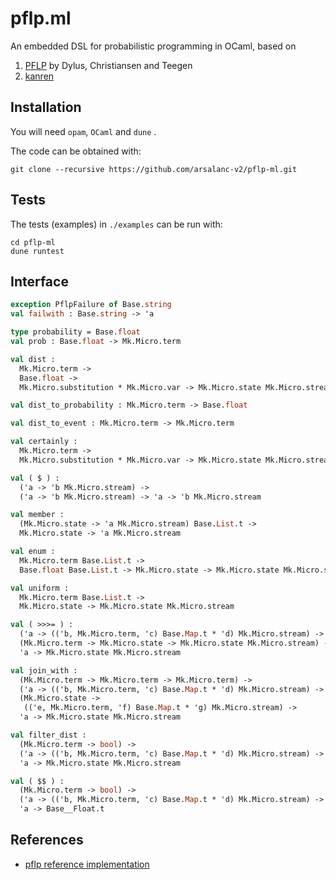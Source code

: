# pflp.ml

An embedded DSL for probabilistic programming in OCaml, based on 
1. [PFLP](https://arxiv.org/pdf/1905.07212.pdf) by Dylus, Christiansen and Teegen 
2. [kanren](https://github.com/arsalanc-v2/kanren)

## Installation
You will need `opam`, `OCaml` and `dune` .

The code can be obtained with:
```
git clone --recursive https://github.com/arsalanc-v2/pflp-ml.git
```

## Tests
The tests (examples) in `./examples` can be run with:
```
cd pflp-ml
dune runtest
```
## Interface
```OCaml
exception PflpFailure of Base.string
val failwith : Base.string -> 'a

type probability = Base.float
val prob : Base.float -> Mk.Micro.term

val dist :
  Mk.Micro.term ->
  Base.float ->
  Mk.Micro.substitution * Mk.Micro.var -> Mk.Micro.state Mk.Micro.stream

val dist_to_probability : Mk.Micro.term -> Base.float

val dist_to_event : Mk.Micro.term -> Mk.Micro.term

val certainly :
  Mk.Micro.term ->
  Mk.Micro.substitution * Mk.Micro.var -> Mk.Micro.state Mk.Micro.stream

val ( $ ) :
  ('a -> 'b Mk.Micro.stream) ->
  ('a -> 'b Mk.Micro.stream) -> 'a -> 'b Mk.Micro.stream

val member :
  (Mk.Micro.state -> 'a Mk.Micro.stream) Base.List.t ->
  Mk.Micro.state -> 'a Mk.Micro.stream

val enum :
  Mk.Micro.term Base.List.t ->
  Base.float Base.List.t -> Mk.Micro.state -> Mk.Micro.state Mk.Micro.stream

val uniform :
  Mk.Micro.term Base.List.t ->
  Mk.Micro.state -> Mk.Micro.state Mk.Micro.stream

val ( >>>= ) :
  ('a -> (('b, Mk.Micro.term, 'c) Base.Map.t * 'd) Mk.Micro.stream) ->
  (Mk.Micro.term -> Mk.Micro.state -> Mk.Micro.state Mk.Micro.stream) ->
  'a -> Mk.Micro.state Mk.Micro.stream

val join_with :
  (Mk.Micro.term -> Mk.Micro.term -> Mk.Micro.term) ->
  ('a -> (('b, Mk.Micro.term, 'c) Base.Map.t * 'd) Mk.Micro.stream) ->
  (Mk.Micro.state ->
   (('e, Mk.Micro.term, 'f) Base.Map.t * 'g) Mk.Micro.stream) ->
  'a -> Mk.Micro.state Mk.Micro.stream

val filter_dist :
  (Mk.Micro.term -> bool) ->
  ('a -> (('b, Mk.Micro.term, 'c) Base.Map.t * 'd) Mk.Micro.stream) ->
  'a -> Mk.Micro.state Mk.Micro.stream

val ( $$ ) :
  (Mk.Micro.term -> bool) ->
  ('a -> (('b, Mk.Micro.term, 'c) Base.Map.t * 'd) Mk.Micro.stream) ->
  'a -> Base__Float.t
```

## References
- [pflp reference implementation](https://github.com/finnteegen/pflp/)


